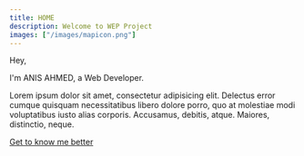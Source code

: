 ```yaml
---
title: HOME
description: Welcome to WEP Project
images: ["/images/mapicon.png"]
---
```


Hey,

I'm ANIS AHMED, a Web Developer.

Lorem ipsum dolor sit amet, consectetur adipisicing elit. Delectus error cumque quisquam necessitatibus libero dolore porro, quo at molestiae modi voluptatibus iusto alias corporis. Accusamus, debitis, atque. Maiores, distinctio, neque.

[Get to know me better](Hugo_Web/about "Get to know me better")